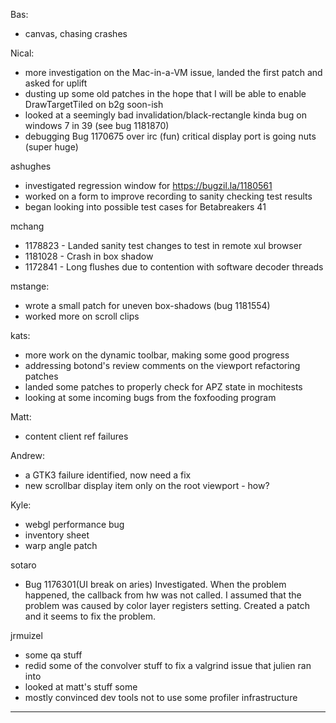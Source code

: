 Bas:
* canvas, chasing crashes



Nical:
* more investigation on the Mac-in-a-VM issue, landed the first patch and asked for uplift
* dusting up some old patches in the hope that I will be able to enable DrawTargetTiled on b2g soon-ish
* looked at a seemingly bad invalidation/black-rectangle kinda bug on windows 7 in 39 (see bug 1181870)
* debugging Bug 1170675 over irc (fun) critical display port is going nuts (super huge)



ashughes
* investigated regression window for https://bugzil.la/1180561
* worked on a form to improve recording to sanity checking test results
* began looking into possible test cases for Betabreakers 41



mchang
* 1178823 - Landed sanity test changes to test in remote xul browser
* 1181028 - Crash in box shadow
* 1172841 - Long flushes due to contention with software decoder threads



mstange:
* wrote a small patch for uneven box-shadows (bug 1181554)
* worked more on scroll clips



kats:
* more work on the dynamic toolbar, making some good progress
* addressing botond's review comments on the viewport refactoring patches
* landed some patches to properly check for APZ state in mochitests
* looking at some incoming bugs from the foxfooding program



Matt:
* content client ref failures



Andrew:
* a GTK3 failure identified, now need a fix
* new scrollbar display item only on the root viewport - how?



Kyle:
* webgl performance bug
* inventory sheet
* warp angle patch



sotaro
* Bug 1176301(UI break on aries) Investigated. When the problem happened, the callback from hw was not called. I assumed that the problem was caused by color layer registers setting. Created a patch and it seems to fix the problem.



jrmuizel
* some qa stuff
* redid some of the convolver stuff to fix a valgrind issue that julien ran into
* looked at matt's stuff some
* mostly convinced dev tools not to use some profiler infrastructure



________________


